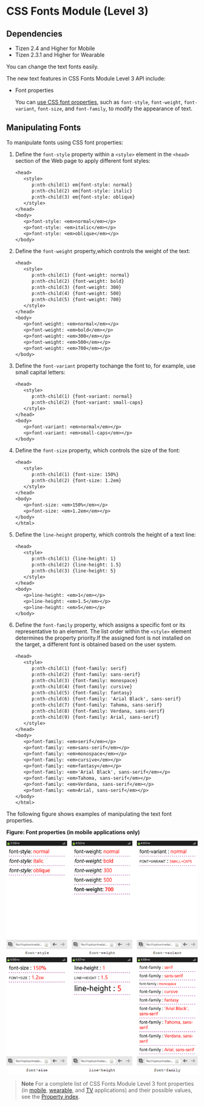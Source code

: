 # CSS Fonts Module (Level 3)

## Dependencies

- Tizen 2.4 and Higher for Mobile
- Tizen 2.3.1 and Higher for Wearable

You can change the text fonts easily.

The new text features in CSS Fonts Module Level 3 API include:

- Font properties

  You can [use CSS font properties](./w3c/ui/font-w.md#font), such as `font-style`, `font-weight`, `font-variant`, `font-size`, and `font-family`, to modify the appearance of text.

## Manipulating Fonts

To manipulate fonts using CSS font properties:

1. Define the `font-style` property within a `<style>` element in the `<head>` section of the Web page to apply different font styles:

   ```
   <head>
      <style>
         p:nth-child(1) em{font-style: normal}
         p:nth-child(2) em{font-style: italic}
         p:nth-child(3) em{font-style: oblique}
      </style>
   </head>
   <body>
      <p>font-style: <em>normal</em></p>
      <p>font-style: <em>italic</em></p>
      <p>font-style: <em>oblique</em></p>
   </body>
   ```

2. Define the `font-weight` property,which controls the weight of the text:

   ```
   <head>
      <style>
         p:nth-child(1) {font-weight: normal}
         p:nth-child(2) {font-weight: bold}
         p:nth-child(3) {font-weight: 300}
         p:nth-child(4) {font-weight: 500}
         p:nth-child(5) {font-weight: 700}
      </style>
   </head>
   <body>
      <p>font-weight: <em>normal</em></p>
      <p>font-weight: <em>bold</em></p>
      <p>font-weight: <em>300</em></p>
      <p>font-weight: <em>500</em></p>
      <p>font-weight: <em>700</em></p>
   </body>
   ```

3. Define the `font-variant` property tochange the font to, for example, use small capital letters:

   ```
   <head>
      <style>
         p:nth-child(1) {font-variant: normal}
         p:nth-child(2) {font-variant: small-caps}
      </style>
   </head>
   <body>
      <p>font-variant: <em>normal</em></p>
      <p>font-variant: <em>small-caps</em></p>
   </body>
   ```

4. Define the `font-size` property, which controls the size of the font:

   ```
   <head>
      <style>
         p:nth-child(1) {font-size: 150%}
         p:nth-child(2) {font-size: 1.2em}
      </style>
   </head>
   <body>
      <p>font-size: <em>150%</em></p>
      <p>font-size: <em>1.2em</em></p>
   </body>
   </html>
   ```

5. Define the `line-height` property, which controls the height of a text line:

   ```
   <head>
      <style>
         p:nth-child(1) {line-height: 1}
         p:nth-child(2) {line-height: 1.5}
         p:nth-child(3) {line-height: 5}
      </style>
   </head>
   <body>
      <p>line-height: <em>1</em></p>
      <p>line-height: <em>1.5</em></p>
      <p>line-height: <em>5</em></p>
   </body>
   ```

6. Define the `font-family` property, which assigns a specific font or its representative to an element. The list order within the `<style>` element determines the property priority.If the assigned font is not installed on the target, a different font is obtained based on the user system.

   ```
   <head>
      <style>
         p:nth-child(1) {font-family: serif}
         p:nth-child(2) {font-family: sans-serif}
         p:nth-child(3) {font-family: monospace}
         p:nth-child(4) {font-family: cursive}
         p:nth-child(5) {font-family: fantasy}
         p:nth-child(6) {font-family: 'Arial Black', sans-serif}
         p:nth-child(7) {font-family: Tahoma, sans-serif}
         p:nth-child(8) {font-family: Verdana, sans-serif}
         p:nth-child(9) {font-family: Arial, sans-serif}
      </style>
   </head>
   <body>
      <p>font-family: <em>serif</em></p>
      <p>font-family: <em>sans-serif</em></p>
      <p>font-family: <em>monospace</em></p>
      <p>font-family: <em>cursive</em></p>
      <p>font-family: <em>fantasy</em></p>
      <p>font-family: <em>'Arial Black', sans-serif</em></p>
      <p>font-family: <em>Tahoma, sans-serif</em></p>
      <p>font-family: <em>Verdana, sans-serif</em></p>
      <p>font-family: <em>Arial, sans-serif</em></p>
   </body>
   </html>
   ```

The following figure shows examples of manipulating the text font properties.

**Figure: Font properties (in mobile applications only)**

![Font properties (in mobile applications only)](./media/font_properties.png)

> **Note**
> For a complete list of CSS Fonts Module Level 3 font properties (in [mobile](../../../../../org.tizen.web.apireference/html/w3c_api/w3c_api_m.html#font), [wearable](../../../../../org.tizen.web.apireference/html/w3c_api/w3c_api_w.html#font), and [TV](../../../../../org.tizen.web.apireference/html/w3c_api/w3c_api_tv.html#font) applications) and their possible values, see the [Property index](http://www.w3.org/TR/2013/CR-css-fonts-3-20131003/#property-index).
